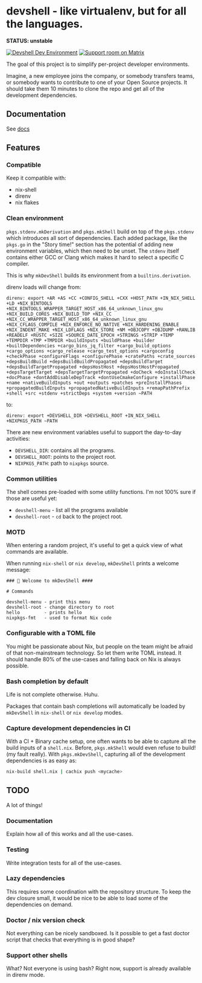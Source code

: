 # devshell - like virtualenv, but for all the languages.

**STATUS: unstable**

[![Devshell Dev Environment](https://img.shields.io/badge/nix-devshell-blue?logo=NixOS&labelColor=ccc)](https://github.com/numtide/devshell) [![Support room on Matrix](https://img.shields.io/matrix/devshell:numtide.com.svg?label=%23devshell%3Anumtide.com&logo=matrix&server_fqdn=matrix.numtide.com)](https://matrix.to/#/#devshell:numtide.com)

The goal of this project is to simplify per-project developer environments.

Imagine, a new employee joins the company, or somebody transfers teams, or
somebody wants to contribute to one of your Open Source projects. It
should take them 10 minutes to clone the repo and get all of the development
dependencies.

## Documentation

See [docs](docs)

## Features

### Compatible

Keep it compatible with:

* nix-shell
* direnv
* nix flakes

### Clean environment

`pkgs.stdenv.mkDerivation` and `pkgs.mkShell` build on top of the
`pkgs.stdenv` which introduces all sort of dependencies. Each added package,
like the `pkgs.go` in the "Story time!" section has the potential of adding
new environment variables, which then need to be unset. The `stdenv` itself
contains either GCC or Clang which makes it hard to select a specific C
compiler.

This is why `mkDevShell` builds its environment from a `builtins.derivation`.

direnv loads will change from:
```
direnv: export +AR +AS +CC +CONFIG_SHELL +CXX +HOST_PATH +IN_NIX_SHELL +LD +NIX_BINTOOLS +NIX_BINTOOLS_WRAPPER_TARGET_HOST_x86_64_unknown_linux_gnu +NIX_BUILD_CORES +NIX_BUILD_TOP +NIX_CC +NIX_CC_WRAPPER_TARGET_HOST_x86_64_unknown_linux_gnu +NIX_CFLAGS_COMPILE +NIX_ENFORCE_NO_NATIVE +NIX_HARDENING_ENABLE +NIX_INDENT_MAKE +NIX_LDFLAGS +NIX_STORE +NM +OBJCOPY +OBJDUMP +RANLIB +READELF +RUSTC +SIZE +SOURCE_DATE_EPOCH +STRINGS +STRIP +TEMP +TEMPDIR +TMP +TMPDIR +buildInputs +buildPhase +builder +builtDependencies +cargo_bins_jq_filter +cargo_build_options +cargo_options +cargo_release +cargo_test_options +cargoconfig +checkPhase +configureFlags +configurePhase +cratePaths +crate_sources +depsBuildBuild +depsBuildBuildPropagated +depsBuildTarget +depsBuildTargetPropagated +depsHostHost +depsHostHostPropagated +depsTargetTarget +depsTargetTargetPropagated +doCheck +doInstallCheck +docPhase +dontAddDisableDepTrack +dontUseCmakeConfigure +installPhase +name +nativeBuildInputs +out +outputs +patches +preInstallPhases +propagatedBuildInputs +propagatedNativeBuildInputs +remapPathPrefix +shell +src +stdenv +strictDeps +system +version ~PATH
```
to:
```
direnv: export +DEVSHELL_DIR +DEVSHELL_ROOT +IN_NIX_SHELL +NIXPKGS_PATH ~PATH
```

There are new environment variables useful to support the day-to-day
activities:
* `DEVSHELL_DIR`: contains all the programs.
* `DEVSHELL_ROOT`: points to the project root.
* `NIXPKGS_PATH`: path to `nixpkgs` source.

### Common utilities

The shell comes pre-loaded with some utility functions. I'm not 100% sure if
those are useful yet:

* `devshell-menu` - list all the programs available
* `devshell-root` - `cd` back to the project root.

### MOTD

When entering a random project, it's useful to get a quick view of what
commands are available.

When running `nix-shell` or `nix develop`, `mkDevShell` prints a welcome
message:

```
### 🔨 Welcome to mkDevShell ####

# Commands

devshell-menu - print this menu
devshell-root - change directory to root
hello         - prints hello
nixpkgs-fmt   - used to format Nix code
```

### Configurable with a TOML file

You might be passionate about Nix, but people on the team might be afraid of
that non-mainstream technology. So let them write TOML instead. It should
handle 80% of the use-cases and falling back on Nix is always possible.

### Bash completion by default

Life is not complete otherwise. Huhu.

Packages that contain bash completions will automatically be loaded by
`mkDevShell` in `nix-shell` or `nix develop` modes.

### Capture development dependencies in CI

With a CI + Binary cache setup, one often wants to be able to capture all the
build inputs of a `shell.nix`. Before, `pkgs.mkShell` would even refuse to
build! (my fault really). With `pkgs.mkDevShell`, capturing all of the
development dependencies is as easy as:

```sh
nix-build shell.nix | cachix push <mycache>
```
## TODO

A lot of things!

### Documentation

Explain how all of this works and all the use-cases.

### Testing

Write integration tests for all of the use-cases.

### Lazy dependencies

This requires some coordination with the repository structure. To keep the
dev closure small, it would be nice to be able to load some of the
dependencies on demand.

### Doctor / nix version check

Not everything can be nicely sandboxed. Is it possible to get a fast doctor
script that checks that everything is in good shape?

### Support other shells

What? Not everyone is using bash? Right now, support is already available in 
direnv mode.

